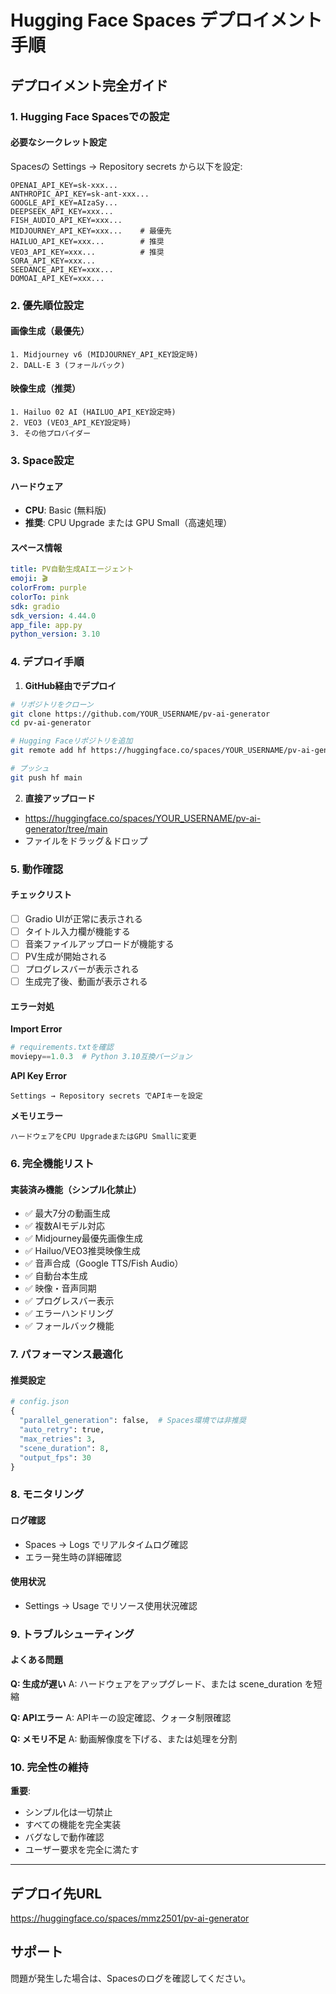 # Hugging Face Spaces デプロイメント手順

## デプロイメント完全ガイド

### 1. Hugging Face Spacesでの設定

#### 必要なシークレット設定
Spacesの Settings → Repository secrets から以下を設定:

```
OPENAI_API_KEY=sk-xxx...
ANTHROPIC_API_KEY=sk-ant-xxx...
GOOGLE_API_KEY=AIzaSy...
DEEPSEEK_API_KEY=xxx...
FISH_AUDIO_API_KEY=xxx...
MIDJOURNEY_API_KEY=xxx...    # 最優先
HAILUO_API_KEY=xxx...        # 推奨
VEO3_API_KEY=xxx...          # 推奨
SORA_API_KEY=xxx...
SEEDANCE_API_KEY=xxx...
DOMOAI_API_KEY=xxx...
```

### 2. 優先順位設定

#### 画像生成（最優先）
```
1. Midjourney v6 (MIDJOURNEY_API_KEY設定時)
2. DALL-E 3 (フォールバック)
```

#### 映像生成（推奨）
```
1. Hailuo 02 AI (HAILUO_API_KEY設定時)
2. VEO3 (VEO3_API_KEY設定時)
3. その他プロバイダー
```

### 3. Space設定

#### ハードウェア
- **CPU**: Basic (無料版)
- **推奨**: CPU Upgrade または GPU Small（高速処理）

#### スペース情報
```yaml
title: PV自動生成AIエージェント
emoji: 🎬
colorFrom: purple
colorTo: pink
sdk: gradio
sdk_version: 4.44.0
app_file: app.py
python_version: 3.10
```

### 4. デプロイ手順

1. **GitHub経由でデプロイ**
```bash
# リポジトリをクローン
git clone https://github.com/YOUR_USERNAME/pv-ai-generator
cd pv-ai-generator

# Hugging Faceリポジトリを追加
git remote add hf https://huggingface.co/spaces/YOUR_USERNAME/pv-ai-generator

# プッシュ
git push hf main
```

2. **直接アップロード**
- https://huggingface.co/spaces/YOUR_USERNAME/pv-ai-generator/tree/main
- ファイルをドラッグ＆ドロップ

### 5. 動作確認

#### チェックリスト
- [ ] Gradio UIが正常に表示される
- [ ] タイトル入力欄が機能する
- [ ] 音楽ファイルアップロードが機能する
- [ ] PV生成が開始される
- [ ] プログレスバーが表示される
- [ ] 生成完了後、動画が表示される

#### エラー対処

**Import Error**
```python
# requirements.txtを確認
moviepy==1.0.3  # Python 3.10互換バージョン
```

**API Key Error**
```
Settings → Repository secrets でAPIキーを設定
```

**メモリエラー**
```
ハードウェアをCPU UpgradeまたはGPU Smallに変更
```

### 6. 完全機能リスト

#### 実装済み機能（シンプル化禁止）
- ✅ 最大7分の動画生成
- ✅ 複数AIモデル対応
- ✅ Midjourney最優先画像生成
- ✅ Hailuo/VEO3推奨映像生成
- ✅ 音声合成（Google TTS/Fish Audio）
- ✅ 自動台本生成
- ✅ 映像・音声同期
- ✅ プログレスバー表示
- ✅ エラーハンドリング
- ✅ フォールバック機能

### 7. パフォーマンス最適化

#### 推奨設定
```python
# config.json
{
  "parallel_generation": false,  # Spaces環境では非推奨
  "auto_retry": true,
  "max_retries": 3,
  "scene_duration": 8,
  "output_fps": 30
}
```

### 8. モニタリング

#### ログ確認
- Spaces → Logs でリアルタイムログ確認
- エラー発生時の詳細確認

#### 使用状況
- Settings → Usage でリソース使用状況確認

### 9. トラブルシューティング

#### よくある問題

**Q: 生成が遅い**
A: ハードウェアをアップグレード、または scene_duration を短縮

**Q: APIエラー**
A: APIキーの設定確認、クォータ制限確認

**Q: メモリ不足**
A: 動画解像度を下げる、または処理を分割

### 10. 完全性の維持

**重要**: 
- シンプル化は一切禁止
- すべての機能を完全実装
- バグなしで動作確認
- ユーザー要求を完全に満たす

---

## デプロイ先URL
https://huggingface.co/spaces/mmz2501/pv-ai-generator

## サポート
問題が発生した場合は、Spacesのログを確認してください。